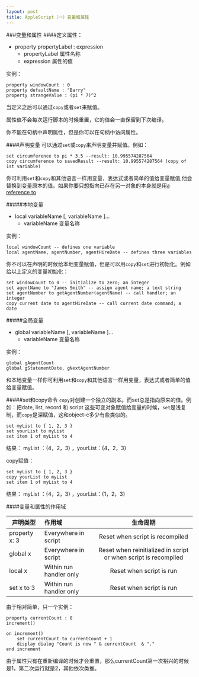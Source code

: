 ```yaml
---
layout: post
title: AppleScript（一）变量和属性
---
```


###变量和属性
####定义属性：

* property propertyLabel : expression
	* propertyLabel 属性名称
	* expression 属性的值
	
实例：

```applescript
property windowCount : 0
property defaultName : "Barry"
property strangeValue : (pi * 7)^2
```

当定义之后可以通过`copy`或者`set`来赋值。

属性值不会每次运行脚本的时候重置，它的值会一直保留到下次编译。

你不能在句柄中声明属性，但是你可以在句柄中访问属性。

####声明变量
可以通过`set`或`copy`来声明变量并赋值。例如：

```applescript
set circumference to pi * 3.5 --result: 10.995574287564
copy circumference to savedResult --result: 10.995574287564 (copy of 1st variable)
```
你可利用`set`和`copy`和其他语言一样用变量，表达式或者简单的值给变量赋值,他会替换到变量原本的值。如果你要只想指向已存在另一对象的本身就是用[a reference to]()

#####本地变量

* local variableName [, variableName ]…
	* variableName 变量名称
	
实例：

```applescript
local windowCount -- defines one variable
local agentName, agentNumber, agentHireDate -- defines three variables
```
你不可以在声明的时候给本地变量赋值，但是可以用`copy`和`set`进行初始化。例如给以上定义的变量初始化：

```applescript
set windowCount to 0 -- initialize to zero; an integer
set agentName to "James Smith" -- assign agent name; a text string
set agentNumber to getAgentNumber(agentName) -- call handler; an integer
copy current date to agentHireDate -- call current date command; a date
```
#####全局变量

* global variableName [, variableName ]…
	* variableName 变量名称

实例：

```applescript
global gAgentCount
global gStatementDate, gNextAgentNumber
```
和本地变量一样你可利用`set`和`copy`和其他语言一样用变量，表达式或者简单的值给变量赋值。

#####set和copy命令
`copy`对创建一个独立的副本。而set总是指向原来的值。例如：把date, list, record 和 script 这些可变对象赋值给变量的时候，`set`是浅复制，而`copy`是深赋值，这和object-c多少有些类似的。

```applescript
set myList to { 1, 2, 3 }
set yourList to myList
set item 1 of myList to 4
```
结果：
myList ：{4，2，3} ，yourList：{4，2，3}

copy赋值：

```applescript
set myList to { 1, 2, 3 }
copy yourList to myList
set item 1 of myList to 4
```
结果：
myList ：{4，2，3} ，yourList：{1，2，3}

####变量和属性的作用域

|声明类型|作用域|生命周期|
|---|:---|:---:|
| property x: 3  | Everywhere in script       | Reset when script is recompiled|
| global x       | Everywhere in script       | Reset when reinitialized in script or when script is recompiled|
| local x        | Within run handler only    | Reset when script is run|
| set x to 3     | Within run handler only    | Reset when script is run|

由于相对简单，只一个实例：

```applescript
property currentCount : 0
increment()
 
on increment()
    set currentCount to currentCount + 1
    display dialog "Count is now " & currentCount  & "."
end increment
```
由于属性只有在重新编译的时候才会重置，那么currentCount第一次裕兴的时候是1，第二次运行就是2，其他依次类推。